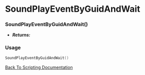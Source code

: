 # SoundPlayEventByGuidAndWait

### SoundPlayEventByGuidAndWait()
- ***Returns:*** 

### Usage

```Lua
SoundPlayEventByGuidAndWait()
```


[Back To Scripting Documentation](../README.md)
